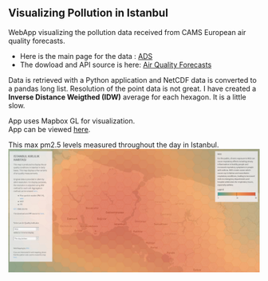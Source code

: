 ## Visualizing Pollution in Istanbul
WebApp visualizing the pollution data received from CAMS European air quality forecasts.

* Here is the main page for the data : <a href = 'https://ads.atmosphere.copernicus.eu/cdsapp#!/home'>ADS</a>  
* The dowload and API source is here: <a href = 'https://ads.atmosphere.copernicus.eu/cdsapp#!/dataset/cams-europe-air-quality-forecasts?tab=form'>Air Quality Forecasts</a>  

Data is retrieved with a Python application and NetCDF data is converted to a pandas long list. Resolution of the point data is not great. I have created a **Inverse Distance Weigthed (IDW)** average for each hexagon. It is a little slow. 

App uses Mapbox GL for visualization.    
App can be viewed [here](https://prattsavi.github.io/PollutionIstanbul/).

This max pm2.5 levels measured throughout the day in Istanbul. <br>
<img src='https://raw.githubusercontent.com/PrattSAVI/PollutionIstanbul/master/img/Cover.JPG'>
